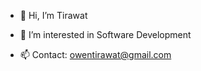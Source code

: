 - 👋 Hi, I’m Tirawat
- 👀 I’m interested in Software Development

- 📫 Contact: owentirawat@gmail.com


